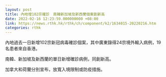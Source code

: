 ```yaml
---
layout: post
title: 內地增102宗確診　南韓新加坡及新西蘭個案創新高
date: 2022-02-16 12:23:59.000000000 +08:00
link: https://news.rthk.hk/rthk/ch/component/k2/1634015-20220216.htm
categories: rthk
---
```


內地過去一日新增102宗新冠病毒確診個案，其中廣東錄得24宗境外輸入病例，19名患者來自香港。

南韓、新加坡及新西蘭的單日新增確診病例，同創新高。

加拿大和荷蘭分別宣布，放寬入境限制或防疫措施。
